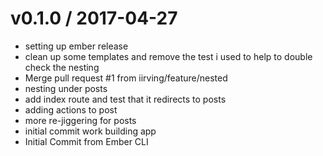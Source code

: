 
  v0.1.0 / 2017-04-27
===================

* setting up ember release
* clean up some templates and remove the test i used to help to double check the nesting
* Merge pull request #1 from iirving/feature/nested
* nesting under posts
* add index route and test that it redirects to posts
* adding actions to post
* more re-jiggering for posts
* initial commit work building app
* Initial Commit from Ember CLI
